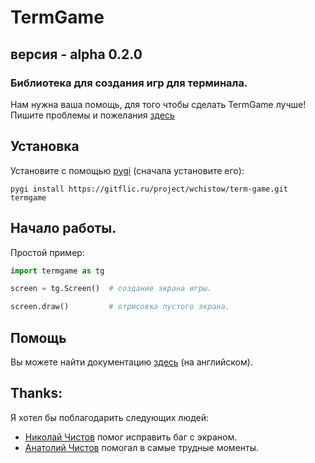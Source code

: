 # TermGame
## версия - alpha 0.2.0

### Библиотека для создания игр для терминала.

Нам нужна ваша помощь, для того чтобы сделать TermGame лучше!
Пишите проблемы и пожелания [здесь](https://gitflic.ru/project/wchistow/term-game/issue/create)

## Установка

Установите с помощью [pygi](https://gitflic.ru/project/wchistow/pygi) (сначала установите его):

```commandline
pygi install https://gitflic.ru/project/wchistow/term-game.git termgame
```

## Начало работы.
Простой пример:
```python
import termgame as tg

screen = tg.Screen()  # создание экрана игры.

screen.draw()         # отрисовка пустого экрана.
```
## Помощь
Вы можете найти документацию [здесь](https://gitflic.ru/project/wchistow/term-game/blob?file=DOCUMENTATION.md) (на английском).

## Thanks:
Я хотел бы поблагодарить следующих людей:
 + [Николай Чистов](https://gitflic.ru/user/nchistov) помог исправить баг с экраном.
 + [Анатолий Чистов](https://gitflic.ru/user/codefather) помогал в самые трудные моменты.
